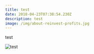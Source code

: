 ```yaml
---
title: test
date: 2018-04-23T07:38:54.230Z
description: test
image: /img/about-reinvest-profits.jpg
---
```

test

![test](/img/about-jumbotron.jpg)
